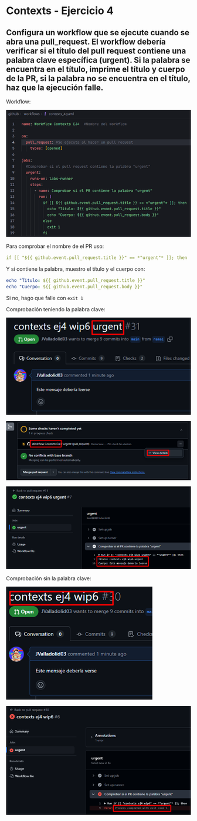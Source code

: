# Contexts - Ejercicio 4

## Configura un workflow que se ejecute cuando se abra una pull_request. El workflow debería verificar si el título del pull request contiene una palabra clave específica (urgent). Si la palabra se encuentra en el título, imprime el título y cuerpo de la PR, si la palabra no se encuentra en el título, haz que la ejecución falle.

Workflow:

![](../../datos/contexts_ej4_foto1.png)

Para comprobar el nombre de el PR uso:

```yaml
if [[ "${{ github.event.pull_request.title }}" == *"urgent"* ]]; then
```

Y si contiene la palabra, muestro el título y el cuerpo con:

```yaml
echo "Titulo: ${{ github.event.pull_request.title }}"
echo "Cuerpo: ${{ github.event.pull_request.body }}"
```

Si no, hago que falle con `exit 1`

Comprobación teniendo la palabra clave:

![](../../datos/contexts_ej4_foto2.png)

![](../../datos/contexts_ej4_foto3.png)

![](../../datos/contexts_ej4_foto4.png)

Comprobación sin la palabra clave:

![](../../datos/contexts_ej4_foto5.png)

![](../../datos/contexts_ej4_foto6.png)